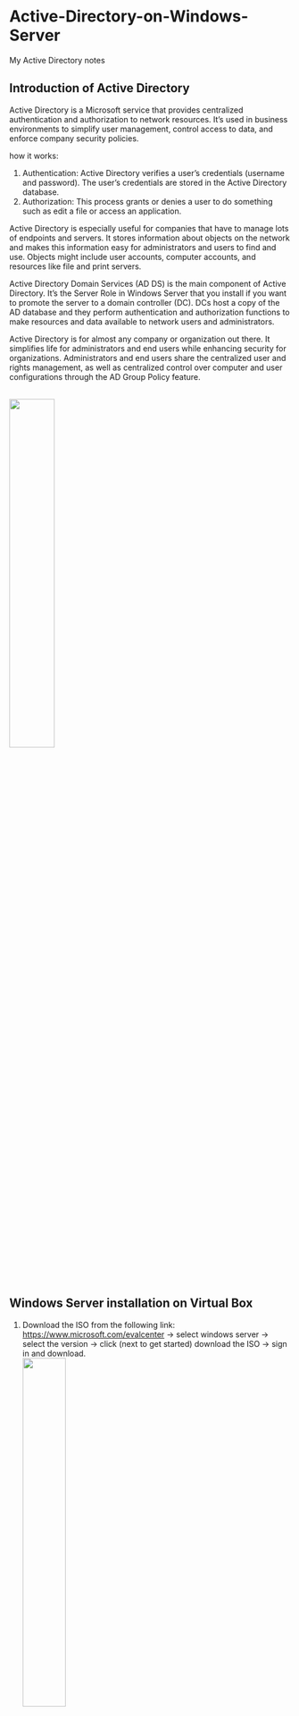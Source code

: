 # Active-Directory-on-Windows-Server
My Active Directory notes

## Introduction of Active Directory
Active Directory is a Microsoft service that provides centralized authentication and authorization to network resources. It’s used in business environments to simplify user management, control access to data, and enforce company security policies.

how it works:
1) Authentication: Active Directory verifies a user’s credentials (username and password). The user’s credentials are stored in the Active Directory database.
2) Authorization: This process grants or denies a user to do something such as edit a file or access an application.

Active Directory is especially useful for companies that have to manage lots of endpoints and servers. It stores information about objects on the network and makes this information easy for administrators and users to find and use. Objects might include user accounts, computer accounts, and resources like file and print servers.

Active Directory Domain Services (AD DS) is the main component of Active Directory. It’s the Server Role in Windows Server that you install if you want to promote the server to a domain controller (DC). DCs host a copy of the AD database and they perform authentication and authorization functions to make resources and data available to network users and administrators.

Active Directory is for almost any company or organization out there. It simplifies life for administrators and end users while enhancing security for organizations. Administrators and end users share the centralized user and rights management, as well as centralized control over computer and user configurations through the AD Group Policy feature.

<br><img src="ad.png" width=40% height="auto"><br><br>

## Windows Server installation on Virtual Box

1) Download the ISO from the following link: https://www.microsoft.com/evalcenter  -> select windows server -> select the version -> click (next to get started) download the ISO -> sign in and download.
<br><img src="down1.png" width=40% height="auto"><br><br>
2) Download Virtual Box and install the OS.


## Configure some settings before installing Active Directory
After installing the O.S. We need configure these settings:

 - Activate windows (start -> control panel -> system and security -> system -> check windows status, if activeted -> ok, else -> click on active windows)
 - Rename the computer name to RTS-DC1 (server manager -> local server -> click on computer name and rename it)
 - Change the network to internal (DEVICES -> NETWORK SETTINGS-> select INTERNAL NETWORK)
 - Set a static IP address (Network and Internet -> Network Connections -> right click on ethernet properties -> double click on tcp ipv4 -> and set up an static ip address 192.168.1.250 -> subnet 255.255.255.0 and dns server 192.168.1.250)
 - Mouse integration (in alto di virtual box -> mouse integration)
 - To Unlock the windows server (insert -> ctrl+alt+del)

Check your configuration in local server
<br><img src="setting1.png" width=40% height="auto"><br><br>



## Active Directory Overview e Terminology
 - Domain -> collection of objects (users acc,computers acc, groups… and more)
 - Domain Controller -> server with the active directory installed)
 - Tree -> collection of a domains
 - Forest -> collection of trees
 - Global Catalog -> it’s a central repository containing a subset of attributes of all objects in the AD forest.
 - DNS -> resolve a name to ip address


## Methods to install Active Directory 
 - Powershell (install windows feature AD Domain Services and ADDSDomainController)
 - Server Manager (Add roles and features)
 - DCPromo /Unattend: <path> (with a file, minimize errors)


## Active Directory installation
To install AD go to: manage -> add roles and features
<br><img src="i1.png" width=40% height="auto"><br><br>
<br><img src="i2.png" width=40% height="auto"><br><br>
<br><img src="i3.png" width=40% height="auto"><br><br>
<br><img src="i4.png" width=40% height="auto"><br><br>

Click next until install.

### Domain Controller Promotion
After installation will pop up a warning 
<br><img src="warning1.png" width=40% height="auto"><br><br>
Click on Promote (it will promote the server in domain controller)
Follow the images below:
<br><img src="d1.png" width=40% height="auto"><br><br>
<br><img src="d2.png" width=40% height="auto"><br><br>
<br><img src="d3.png" width=40% height="auto"><br><br>
In the first installation it will install the dns, so let uncheck if first installation.
<br><img src="d4.png" width=40% height="auto"><br><br>
<br><img src="d5.png" width=40% height="auto"><br><br>
<br><img src="d6.png" width=40% height="auto"><br><br>
Click next until finish and reboot the system.

### Verify your installation
You can see in your log screen your domain.
<br><img src="v1.png" width=40% height="auto"><br><br>
Another check to do:
server manager -> Tools -> Active Directory Users and Computers -> it's present the domain RTS.LOCAL.
<br><img src="v1.png" width=40% height="auto"><br><br>







<br> <br>
# Author
<b>Xiao Li Savio Feng</b>
